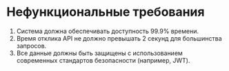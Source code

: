 # Нефункциональные требования

1. Система должна обеспечивать доступность 99.9% времени.
2. Время отклика API не должно превышать 2 секунд для большинства запросов.
3. Все данные должны быть защищены с использованием современных стандартов безопасности (например, JWT).
